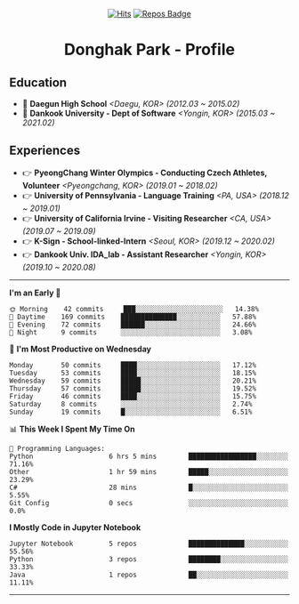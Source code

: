 <div align=center>
  
[![Hits](https://hits.seeyoufarm.com/api/count/incr/badge.svg?url=https%3A%2F%2Fgithub.com%2FDonghakPark)](https://hits.seeyoufarm.com)
[![Repos Badge](https://badges.pufler.dev/repos/DonghakPark)](https://badges.pufler.dev)

# Donghak Park - Profile

</div>

<!--[![Donghak's github stats](https://github-readme-stats.vercel.app/api?username=DonghakPark&show_icons=true&theme=vue)](https://github.com/anuraghazra/github-readme-stats)
[![Top Langs](https://github-readme-stats.vercel.app/api/top-langs/?username=DonghakPark&layout=compact)](https://github.com/anuraghazra/github-readme-stats)
-->

## Education
- :school: **Daegun High School** *<Daegu, KOR> (2012.03 ~ 2015.02)*
- :school: **Dankook University - Dept of Software** *<Yongin, KOR> (2015.03 ~ 2021.02)*

## Experiences
- &#128073; **PyeongChang Winter Olympics - Conducting Czech Athletes, Volunteer** *<Pyeongchang, KOR> (2019.01 ~ 2018.02)*
- &#128073; **University of Pennsylvania - Language Training** *<PA, USA> (2018.12 ~ 2019.01)*
- &#128073; **University of California Irvine - Visiting Researcher** *<CA, USA> (2019.07 ~ 2019.09)*
- &#128073; **K-Sign - School-linked-Intern**  *<Seoul, KOR> (2019.12 ~ 2020.02)*
- &#128073; **Dankook Univ. IDA_lab - Assistant Researcher** *<Yongin, KOR> (2019.10 ~ 2020.08)*

---

<!--START_SECTION:waka-->
**I'm an Early 🐤** 

```text
🌞 Morning    42 commits     ███░░░░░░░░░░░░░░░░░░░░░░   14.38% 
🌆 Daytime    169 commits    ██████████████░░░░░░░░░░░   57.88% 
🌃 Evening    72 commits     ██████░░░░░░░░░░░░░░░░░░░   24.66% 
🌙 Night      9 commits      ░░░░░░░░░░░░░░░░░░░░░░░░░   3.08%

```
📅 **I'm Most Productive on Wednesday** 

```text
Monday       50 commits     ████░░░░░░░░░░░░░░░░░░░░░   17.12% 
Tuesday      53 commits     ████░░░░░░░░░░░░░░░░░░░░░   18.15% 
Wednesday    59 commits     █████░░░░░░░░░░░░░░░░░░░░   20.21% 
Thursday     57 commits     █████░░░░░░░░░░░░░░░░░░░░   19.52% 
Friday       46 commits     ████░░░░░░░░░░░░░░░░░░░░░   15.75% 
Saturday     8 commits      ░░░░░░░░░░░░░░░░░░░░░░░░░   2.74% 
Sunday       19 commits     █░░░░░░░░░░░░░░░░░░░░░░░░   6.51%

```


📊 **This Week I Spent My Time On** 

```text
💬 Programming Languages: 
Python                   6 hrs 5 mins        █████████████████░░░░░░░░   71.16% 
Other                    1 hr 59 mins        █████░░░░░░░░░░░░░░░░░░░░   23.29% 
C#                       28 mins             █░░░░░░░░░░░░░░░░░░░░░░░░   5.55% 
Git Config               0 secs              ░░░░░░░░░░░░░░░░░░░░░░░░░   0.0%

```

**I Mostly Code in Jupyter Notebook** 

```text
Jupyter Notebook         5 repos             ██████████████░░░░░░░░░░░   55.56% 
Python                   3 repos             ████████░░░░░░░░░░░░░░░░░   33.33% 
Java                     1 repos             ██░░░░░░░░░░░░░░░░░░░░░░░   11.11%

```



<!--END_SECTION:waka-->

--- 

